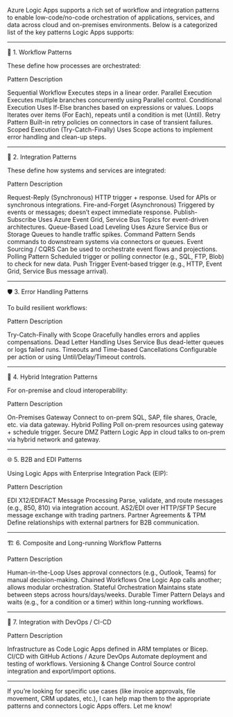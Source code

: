 Azure Logic Apps supports a rich set of workflow and integration patterns to enable low-code/no-code orchestration of applications, services, and data across cloud and on-premises environments. Below is a categorized list of the key patterns Logic Apps supports:


---

🧩 1. Workflow Patterns

These define how processes are orchestrated:

Pattern	Description

Sequential Workflow	Executes steps in a linear order.
Parallel Execution	Executes multiple branches concurrently using Parallel control.
Conditional Execution	Uses If-Else branches based on expressions or values.
Loops	Iterates over items (For Each), repeats until a condition is met (Until).
Retry Pattern	Built-in retry policies on connectors in case of transient failures.
Scoped Execution (Try-Catch-Finally)	Uses Scope actions to implement error handling and clean-up steps.



---

🔁 2. Integration Patterns

These define how systems and services are integrated:

Pattern	Description

Request-Reply (Synchronous)	HTTP trigger + response. Used for APIs or synchronous integrations.
Fire-and-Forget (Asynchronous)	Triggered by events or messages; doesn’t expect immediate response.
Publish-Subscribe	Uses Azure Event Grid, Service Bus Topics for event-driven architectures.
Queue-Based Load Leveling	Uses Azure Service Bus or Storage Queues to handle traffic spikes.
Command Pattern	Sends commands to downstream systems via connectors or queues.
Event Sourcing / CQRS	Can be used to orchestrate event flows and projections.
Polling Pattern	Scheduled trigger or polling connector (e.g., SQL, FTP, Blob) to check for new data.
Push Trigger	Event-based trigger (e.g., HTTP, Event Grid, Service Bus message arrival).



---

🛡 3. Error Handling Patterns

To build resilient workflows:

Pattern	Description

Try-Catch-Finally with Scope	Gracefully handles errors and applies compensations.
Dead Letter Handling	Uses Service Bus dead-letter queues or logs failed runs.
Timeouts and Time-based Cancellations	Configurable per action or using Until/Delay/Timeout controls.



---

📡 4. Hybrid Integration Patterns

For on-premise and cloud interoperability:

Pattern	Description

On-Premises Gateway	Connect to on-prem SQL, SAP, file shares, Oracle, etc. via data gateway.
Hybrid Polling	Poll on-prem resources using gateway + schedule trigger.
Secure DMZ Pattern	Logic App in cloud talks to on-prem via hybrid network and gateway.



---

🌐 5. B2B and EDI Patterns

Using Logic Apps with Enterprise Integration Pack (EIP):

Pattern	Description

EDI X12/EDIFACT Message Processing	Parse, validate, and route messages (e.g., 850, 810) via integration account.
AS2/EDI over HTTP/SFTP	Secure message exchange with trading partners.
Partner Agreements & TPM	Define relationships with external partners for B2B communication.



---

🏗 6. Composite and Long-running Workflow Patterns

Pattern	Description

Human-in-the-Loop	Uses approval connectors (e.g., Outlook, Teams) for manual decision-making.
Chained Workflows	One Logic App calls another; allows modular orchestration.
Stateful Orchestration	Maintains state between steps across hours/days/weeks.
Durable Timer Pattern	Delays and waits (e.g., for a condition or a timer) within long-running workflows.



---

🔄 7. Integration with DevOps / CI-CD

Pattern	Description

Infrastructure as Code	Logic Apps defined in ARM templates or Bicep.
CI/CD with GitHub Actions / Azure DevOps	Automate deployment and testing of workflows.
Versioning & Change Control	Source control integration and export/import options.



---

If you’re looking for specific use cases (like invoice approvals, file movement, CRM updates, etc.), I can help map them to the appropriate patterns and connectors Logic Apps offers. Let me know!

